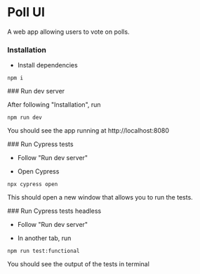 # Poll UI

A web app allowing users to vote on polls.

### Installation

- Install dependencies

```
npm i
```

### Run dev server

After following "Installation", run

```
npm run dev
```

You should see the app running at http://localhost:8080

### Run Cypress tests

- Follow "Run dev server"

- Open Cypress

```
npx cypress open
```

This should open a new window that allows you to run the tests.

### Run Cypress tests headless

- Follow "Run dev server"

- In another tab, run

```
npm run test:functional
```

You should see the output of the tests in terminal
